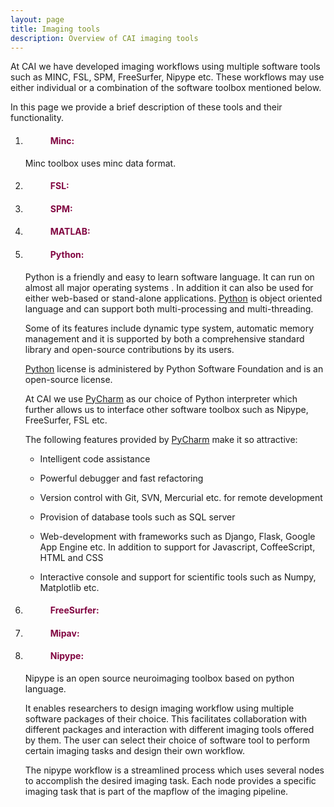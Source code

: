 ```yaml
---
layout: page
title: Imaging tools  
description: Overview of CAI imaging tools
---
```


At CAI we have developed imaging workflows using multiple software tools such as MINC, FSL, SPM, FreeSurfer, Nipype etc.
These workflows may use either individual or a combination of the software toolbox mentioned below. 

In this page we provide a brief description of these tools and their functionality.

1. <dl>
   <dd> <h4 style="color:#810541;"> Minc: </h4> </dd>
   </dl>
   
    Minc toolbox uses minc data format. 


2. <dl>
   <dd> <h4 style="color:#810541;"> FSL: </h4> </dd>
   </dl>

3. <dl>
   <dd> <h4 style="color:#810541;"> SPM: </h4> </dd>
   </dl>

4. <dl>
   <dd> <h4 style="color:#810541;"> MATLAB: </h4> </dd>
   </dl>

5. <dl>
   <dd> <h4 style="color:#810541;"> Python: </h4> </dd>
   </dl>
   
   Python is a friendly and easy to learn software language. It can run on almost all major operating systems
   . In addition it can also be used for either web-based or stand-alone applications. [Python](https://ww.python.org/)
   is object oriented language and can support both multi-processing and multi-threading.
   
   Some of its features include dynamic type system, automatic memory management and it is supported by both a comprehensive
   standard library and open-source contributions by its users.
   
   [Python](https://ww.python.org/) license is administered by Python Software Foundation and is an open-source license.
   
   At CAI we use [PyCharm](https://www.jetbrains.com/pycharm/) as our choice of Python interpreter which further allows us to interface
   other software toolbox such as Nipype, FreeSurfer, FSL etc.
   
   The following features provided by [PyCharm](https://www.jetbrains.com/pycharm/) make it so attractive:
   
   * Intelligent code assistance
   
   * Powerful debugger and fast refactoring
   
   * Version control with Git, SVN, Mercurial etc. for remote development
   
   * Provision of database tools such as SQL server
   
   * Web-development with frameworks such as Django, Flask, Google App Engine etc. In 
   addition to support for Javascript, CoffeeScript, HTML and CSS
   
   * Interactive console and support for scientific tools such as Numpy, Matplotlib etc.

6. <dl>
   <dd> <h4 style="color:#810541;"> FreeSurfer: </h4> </dd>
   </dl>

7. <dl>
   <dd> <h4 style="color:#810541;"> Mipav: </h4> </dd>
   </dl>
   
8. <dl>
   <dd> <h4 style="color:#810541;"> Nipype: </h4> </dd>
   </dl>
   
   Nipype is an open source neuroimaging toolbox based on python language.
   
   It enables researchers to design imaging workflow using multiple software packages of their choice. This facilitates 
   collaboration with different packages and interaction with different imaging tools offered by them. The user can select their
   choice of software tool to perform certain imaging tasks and design their own workflow.

   The nipype workflow is a streamlined process which uses several nodes to accomplish the desired imaging task. Each node provides a 
   specific imaging task that is part of the mapflow of the imaging pipeline.


